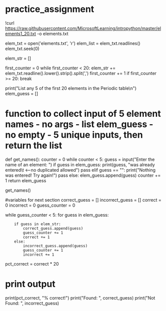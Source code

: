 # practice_assignment
!curl https://raw.githubusercontent.com/MicrosoftLearning/intropython/master/elements1_20.txt -o elements.txt

elem_txt = open('elements.txt', 'r')
elem_list = elem_txt.readlines()
elem_txt.seek(0)

elem_str = []

first_counter = 0
while first_counter < 20:
    elem_str += elem_txt.readline().lower().strip().split(',')
    first_counter += 1
    if first_counter >= 20:
        break

print("List any 5 of the first 20 elements in the Periodic table\n")
elem_guess = []

# function to collect input of 5 element names - no args - list elem_guess - no empty - 5 unique inputs, then return the list
def get_names():
    counter = 0
    while counter < 5:
        guess = input("Enter the name of an element: ")
        if guess in elem_guess:
            print(guess, "was already entered\t <--no duplicated allowed")
            pass
        elif guess == "":
            print("Nothing was entered! Try again!")
            pass
        else:
            elem_guess.append(guess)
            counter += 1
    return elem_guess

get_names()

#variables for next section
correct_guess = []
incorrect_guess = []
correct = 0
incorrect = 0
guess_counter = 0

while guess_counter < 5:
    for guess in elem_guess:
       
        if guess in elem_str:
            correct_guess.append(guess)
            guess_counter += 1
            correct += 1
        else:
            incorrect_guess.append(guess)
            guess_counter += 1
            incorrect += 1

pct_correct = correct * 20

# print output
print(pct_correct, "% correct!")
print("Found: ", correct_guess)
print("Not Found: ", incorrect_guess)
